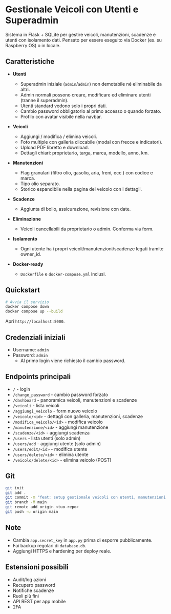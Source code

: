 # Gestionale Veicoli con Utenti e Superadmin

Sistema in Flask + SQLite per gestire veicoli, manutenzioni, scadenze e utenti con isolamento dati. Pensato per essere eseguito via Docker (es. su Raspberry OS) o in locale.

## Caratteristiche

- **Utenti**
  - Superadmin iniziale (`admin`/`admin`) non demotabile né eliminabile da altri.
  - Admin normali possono creare, modificare ed eliminare utenti (tranne il superadmin).
  - Utenti standard vedono solo i propri dati.
  - Cambio password obbligatorio al primo accesso o quando forzato.
  - Profilo con avatar visibile nella navbar.

- **Veicoli**
  - Aggiungi / modifica / elimina veicoli.
  - Foto multiple con galleria cliccabile (modal con frecce e indicatori).
  - Upload PDF libretto e download.
  - Dettagli chiari: proprietario, targa, marca, modello, anno, km.

- **Manutenzioni**
  - Flag granulari (filtro olio, gasolio, aria, freni, ecc.) con codice e marca.
  - Tipo olio separato.
  - Storico espandibile nella pagina del veicolo con i dettagli.

- **Scadenze**
  - Aggiunta di bollo, assicurazione, revisione con date.

- **Eliminazione**
  - Veicoli cancellabili da proprietario o admin. Conferma via form.

- **Isolamento**
  - Ogni utente ha i propri veicoli/manutenzioni/scadenze legati tramite owner_id.

- **Docker-ready**
  - `Dockerfile` e `docker-compose.yml` inclusi.

## Quickstart

```bash
# Avvia il servizio
docker compose down
docker compose up --build
```

Apri `http://localhost:5000`.

## Credenziali iniziali

- Username: `admin`
- Password: `admin`
  - Al primo login viene richiesto il cambio password.

## Endpoints principali

- `/` - login  
- `/change_password` - cambio password forzato  
- `/dashboard` - panoramica veicoli, manutenzioni e scadenze  
- `/veicoli` - lista veicoli  
- `/aggiungi_veicolo` - form nuovo veicolo  
- `/veicolo/<id>` - dettagli con galleria, manutenzioni, scadenze  
- `/modifica_veicolo/<id>` - modifica veicolo  
- `/manutenzione/<id>` - aggiungi manutenzione  
- `/scadenze/<id>` - aggiungi scadenza  
- `/users` - lista utenti (solo admin)  
- `/users/add` - aggiungi utente (solo admin)  
- `/users/edit/<id>` - modifica utente  
- `/users/delete/<id>` - elimina utente  
- `/veicolo/delete/<id>` - elimina veicolo (POST)  

## Git

```bash
git init
git add .
git commit -m "feat: setup gestionale veicoli con utenti, manutenzioni e galleria"
git branch -M main
git remote add origin <tuo-repo>
git push -u origin main
```

## Note

- Cambia `app.secret_key` in `app.py` prima di esporre pubblicamente.  
- Fai backup regolari di `database.db`.  
- Aggiungi HTTPS e hardening per deploy reale.  

## Estensioni possibili

- Audit/log azioni  
- Recupero password  
- Notifiche scadenze  
- Ruoli più fini  
- API REST per app mobile  
- 2FA  

